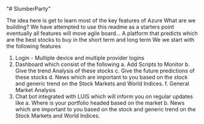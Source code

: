 "# SlumberParty" 

The idea here is get to learn most of the key features of Azure 
What are we building?
We have attempted to use this readme as a starters point eventually all features will move agile board...
A platform that predicts which are the best stocks to buy in the short term and long term
We we start with the following features
1. Login - Multiple device and multiple provider logins
2. Dashboard which consist of the following 
a. Add Scripts to Monitor
b. Give the trend Analysis of these stocks 
c. Give the future predictions of these stocks
d. News which are important to you based on the stock and generic trend on the Stock Markets and World Indices.
f. General Market Analysis
3. Chat bot integrated with LUIS which will inform you on regular updates like
a. Where is your portfolio headed based on the market
b. News which are important to you based on the stock and generic trend on the Stock Markets and World Indices.

